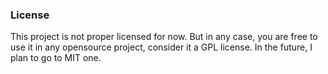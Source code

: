 ### License
This project is not proper licensed for now. But in any case, you are free to use it in any opensource project, consider it a GPL license.
In the future, I plan to go to MIT one.

